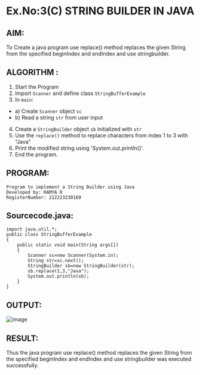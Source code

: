 # Ex.No:3(C)    STRING BUILDER IN JAVA

## AIM:
To Create a java program use replace() method replaces the given String from the specified beginIndex and endIndex and use stringbuilder.

## ALGORITHM :
1.  Start the Program
2.	Import `Scanner` and define class `StringBufferExample`
3.	In `main`:
-	a) Create `Scanner` object `sc`
-	b) Read a string `str` from user input
4.	Create a `StringBuilder` object `sb` initialized with `str`
5.	Use the `replace()` method to replace characters from index 1 to 3 with "Java"
6.	Print the modified string using 'System.out.println()'.
7.	End the program.



## PROGRAM:
```
Program to implement a String Builder using Java
Developed by: RAMYA R
RegisterNumber: 212223230169
```

## Sourcecode.java:

```
import java.util.*;
public class StringBufferExample
{  
    public static void main(String args[])
    { 
        Scanner sc=new Scanner(System.in);
        String str=sc.next();
        StringBuilder sb=new StringBuilder(str);
        sb.replace(1,3,"Java");  
        System.out.println(sb); 
    }  
}  
```


## OUTPUT:

![image](https://github.com/user-attachments/assets/aea73121-8f08-405f-b3c5-857c886fbfee)


## RESULT:
Thus the java program use replace() method replaces the given String from the specified beginIndex and endIndex and use stringbuilder was executed successfully.
